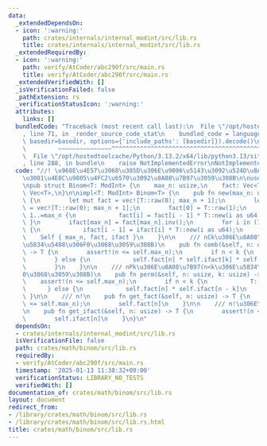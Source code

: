 ```yaml
---
data:
  _extendedDependsOn:
  - icon: ':warning:'
    path: crates/internals/internal_modint/src/lib.rs
    title: crates/internals/internal_modint/src/lib.rs
  _extendedRequiredBy:
  - icon: ':warning:'
    path: verify/AtCoder/abc290f/src/main.rs
    title: verify/AtCoder/abc290f/src/main.rs
  _extendedVerifiedWith: []
  _isVerificationFailed: false
  _pathExtension: rs
  _verificationStatusIcon: ':warning:'
  attributes:
    links: []
  bundledCode: "Traceback (most recent call last):\n  File \"/opt/hostedtoolcache/Python/3.13.2/x64/lib/python3.13/site-packages/onlinejudge_verify/documentation/build.py\"\
    , line 71, in _render_source_code_stat\n    bundled_code = language.bundle(stat.path,\
    \ basedir=basedir, options={'include_paths': [basedir]}).decode()\n          \
    \         ~~~~~~~~~~~~~~~^^^^^^^^^^^^^^^^^^^^^^^^^^^^^^^^^^^^^^^^^^^^^^^^^^^^^^^^^^^^^^^^^^\n\
    \  File \"/opt/hostedtoolcache/Python/3.13.2/x64/lib/python3.13/site-packages/onlinejudge_verify/languages/rust.py\"\
    , line 288, in bundle\n    raise NotImplementedError\nNotImplementedError\n"
  code: "//! \u968E\u4E57\u3068\u305D\u306E\u9006\u5143\u3092\u524D\u8A08\u7B97\u3057\
    \u3001\u4E8C\u9805\u4FC2\u6570\u3092\u8A08\u7B97\u3059\u308B\n\nuse internal_modint::ModInt;\n\
    \npub struct Binom<T: ModInt> {\n    max_n: usize,\n    fact: Vec<T>,\n    ifact:\
    \ Vec<T>,\n}\n\nimpl<T: ModInt> Binom<T> {\n    pub fn new(max_n: usize) -> Self\
    \ {\n        let mut fact = vec![T::raw(0); max_n + 1];\n        let mut ifact\
    \ = vec![T::raw(0); max_n + 1];\n        fact[0] = T::raw(1);\n        for i in\
    \ 1..=max_n {\n            fact[i] = fact[i - 1] * T::new(i as u64);\n       \
    \ }\n        ifact[max_n] = fact[max_n].inv();\n        for i in (1..=max_n).rev()\
    \ {\n            ifact[i - 1] = ifact[i] * T::new(i as u64);\n        }\n    \
    \    Self { max_n, fact, ifact }\n    }\n\n    /// nCk\u306E\u8A08\u7B97(n<k\u306E\
    \u5834\u5408\u306F0\u3068\u3059\u308B)\n    pub fn comb(&self, n: usize, k: usize)\
    \ -> T {\n        assert!(n <= self.max_n);\n        if n < k {\n            T::raw(0)\n\
    \        } else {\n            self.fact[n] * self.ifact[k] * self.ifact[n - k]\n\
    \        }\n    }\n\n    /// nPk\u306E\u8A08\u7B97(n<k\u306E\u5834\u5408\u306F\
    0\u3068\u3059\u308B)\n    pub fn perm(&self, n: usize, k: usize) -> T {\n    \
    \    assert!(n <= self.max_n);\n        if n < k {\n            T::raw(0)\n  \
    \      } else {\n            self.fact[n] * self.ifact[n - k]\n        }\n   \
    \ }\n\n    /// n!\n    pub fn get_fact(&self, n: usize) -> T {\n        assert!(n\
    \ <= self.max_n);\n        self.fact[n]\n    }\n\n    /// n!\u306E\u9006\u5143\
    \n    pub fn get_ifact(&self, n: usize) -> T {\n        assert!(n <= self.max_n);\n\
    \        self.ifact[n]\n    }\n}\n"
  dependsOn:
  - crates/internals/internal_modint/src/lib.rs
  isVerificationFile: false
  path: crates/math/binom/src/lib.rs
  requiredBy:
  - verify/AtCoder/abc290f/src/main.rs
  timestamp: '2025-01-13 11:38:32+09:00'
  verificationStatus: LIBRARY_NO_TESTS
  verifiedWith: []
documentation_of: crates/math/binom/src/lib.rs
layout: document
redirect_from:
- /library/crates/math/binom/src/lib.rs
- /library/crates/math/binom/src/lib.rs.html
title: crates/math/binom/src/lib.rs
---
```

